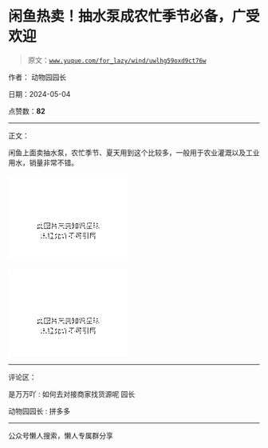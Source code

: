 # 闲鱼热卖！抽水泵成农忙季节必备，广受欢迎

> 原文：[`www.yuque.com/for_lazy/wind/uwlhg59oxd9ct76w`](https://www.yuque.com/for_lazy/wind/uwlhg59oxd9ct76w)

作者： 动物园园长

日期：2024-05-04

点赞数：**82**

* * *

正文：

闲鱼上面卖抽水泵，农忙季节、夏天用到这个比较多，一般用于农业灌溉以及工业用水，销量非常不错。

![](img/ab402655dd491161c49902e85c97b450.png)

![](img/66ca2eecd6ba871ac3b8c6b60102cd47.png)

* * *

评论区：

是万万吖 : 如何去对接商家找货源呢 园长

动物园园长 : 拼多多

* * *

公众号懒人搜索，懒人专属群分享
